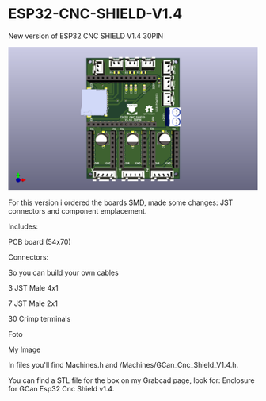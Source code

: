 # ESP32-CNC-SHIELD-V1.4
New version of ESP32 CNC SHIELD V1.4 30PIN

 ![My Image](Images/Esp32_Cnc_Shield_30PinV1.4.png)

For this version i ordered the boards SMD, made some changes: JST connectors and component emplacement.

Includes:

PCB board (54x70)

Connectors:

So you can build your own cables

3 JST Male 4x1

7 JST Male 2x1

30 Crimp terminals

Foto

My Image

In files you'll find Machines.h and /Machines/GCan_Cnc_Shield_V1.4.h.

You can find a STL file for the box on my Grabcad page, look for: Enclosure for GCan Esp32 Cnc Shield v1.4.

